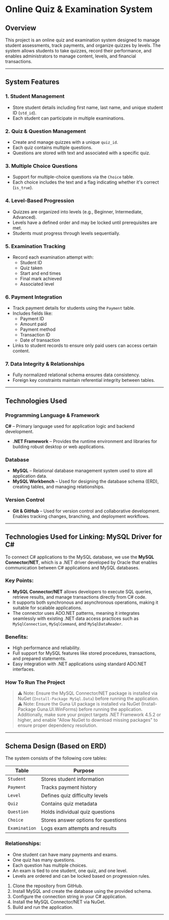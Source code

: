# Online Quiz & Examination System

## Overview  
This project is an online quiz and examination system designed to manage student assessments, track payments, and organize quizzes by levels. The system allows students to take quizzes, record their performance, and enables administrators to manage content, levels, and financial transactions.

---

## System Features

### 1. **Student Management**
- Store student details including first name, last name, and unique student ID (`std_id`).
- Each student can participate in multiple examinations.

### 2. **Quiz & Question Management**
- Create and manage quizzes with a unique `quiz_id`.
- Each quiz contains multiple questions.
- Questions are stored with text and associated with a specific quiz.

### 3. **Multiple Choice Questions**
- Support for multiple-choice questions via the `Choice` table.
- Each choice includes the text and a flag indicating whether it's correct (`is_true`).

### 4. **Level-Based Progression**
- Quizzes are organized into levels (e.g., Beginner, Intermediate, Advanced).
- Levels have a defined order and may be locked until prerequisites are met.
- Students must progress through levels sequentially.

### 5. **Examination Tracking**
- Record each examination attempt with:
  - Student ID
  - Quiz taken
  - Start and end times
  - Final mark achieved
  - Associated level

### 6. **Payment Integration**
- Track payment details for students using the `Payment` table.
- Includes fields like:
  - Payment ID
  - Amount paid
  - Payment method
  - Transaction ID
  - Date of transaction
- Links to student records to ensure only paid users can access certain content.

### 7. **Data Integrity & Relationships**
- Fully normalized relational schema ensures data consistency.
- Foreign key constraints maintain referential integrity between tables.

---

## Technologies Used

### Programming Language & Framework
 **C#** – Primary language used for application logic and backend development.
- **.NET Framework** – Provides the runtime environment and libraries for building robust desktop or web applications.

### Database
- **MySQL** – Relational database management system used to store all application data.
- **MySQL Workbench** – Used for designing the database schema (ERD), creating tables, and managing relationships.

### Version Control
- **Git & GitHub** – Used for version control and collaborative development. Enables tracking changes, branching, and deployment workflows.

---

## Technologies Used for Linking: MySQL Driver for C#

To connect C# applications to the MySQL database, we use the **MySQL Connector/NET**, which is a .NET driver developed by Oracle that enables communication between C# applications and MySQL databases.

### Key Points:
- **MySQL Connector/NET** allows developers to execute SQL queries, retrieve results, and manage transactions directly from C# code.
- It supports both synchronous and asynchronous operations, making it suitable for scalable applications.
- The connector uses ADO.NET patterns, meaning it integrates seamlessly with existing .NET data access practices such as `MySqlConnection`, `MySqlCommand`, and `MySqlDataReader`.

### Benefits:
- High performance and reliability.
- Full support for MySQL features like stored procedures, transactions, and prepared statements.
- Easy integration with .NET applications using standard ADO.NET interfaces.

### How To Run The Project
> ⚠️ Note: Ensure the MySQL Connector/NET package is installed via NuGet (`Install-Package MySql.Data`) before running the application.
> ⚠️ Note: Ensure the Guna UI package is installed via NuGet (Install-Package Guna.UI.WinForms) before running the application. Additionally, make sure your project targets .NET Framework 4.5.2 or higher, and enable "Allow NuGet to download missing packages" to ensure proper dependency resolution. 

---

## Schema Design (Based on ERD)

The system consists of the following core tables:

| Table          | Purpose |
|----------------|--------|
| `Student`      | Stores student information |
| `Payment`      | Tracks payment history |
| `Level`        | Defines quiz difficulty levels |
| `Quiz`         | Contains quiz metadata |
| `Question`     | Holds individual quiz questions |
| `Choice`       | Stores answer options for questions |
| `Examination`  | Logs exam attempts and results |

### Relationships:
- One student can have many payments and exams.
- One quiz has many questions.
- Each question has multiple choices.
- An exam is tied to one student, one quiz, and one level.
- Levels are ordered and can be locked based on progression rules.

1. Clone the repository from GitHub.
2. Install MySQL and create the database using the provided schema.
3. Configure the connection string in your C# application.
4. Install the MySQL Connector/NET via NuGet.
5. Build and run the application.
---
